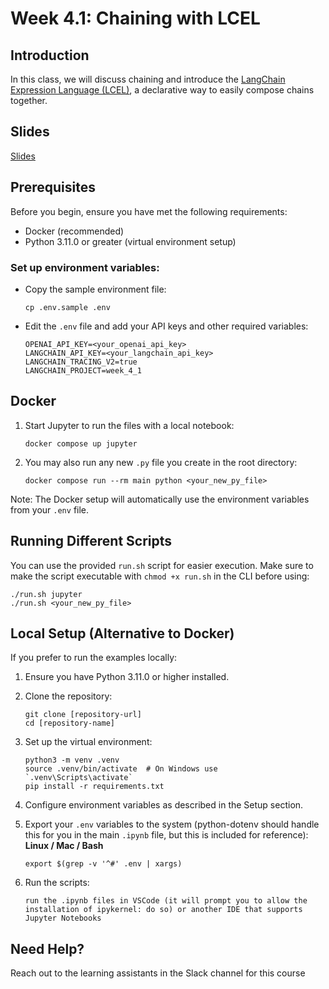 # Week 4.1: Chaining with LCEL

## Introduction
In this class, we will discuss chaining and introduce the [LangChain Expression Language (LCEL)](https://python.langchain.com/docs/concepts/lcel/), a declarative way to easily compose chains together.

## Slides
[Slides](https://docs.google.com/presentation/d/1VwfvVTdOCvIttYFlBYwQ7apo_HPXkDrx1KqXciJMT9s/edit?usp=sharing)

## Prerequisites
Before you begin, ensure you have met the following requirements:
- Docker (recommended)
- Python 3.11.0 or greater (virtual environment setup)

### Set up environment variables:
- Copy the sample environment file:
  ```
  cp .env.sample .env
  ```
- Edit the `.env` file and add your API keys and other required variables:
  ```
  OPENAI_API_KEY=<your_openai_api_key>
  LANGCHAIN_API_KEY=<your_langchain_api_key>
  LANGCHAIN_TRACING_V2=true
  LANGCHAIN_PROJECT=week_4_1
  ```
## Docker

1. Start Jupyter to run the files with a local notebook:
   ```
   docker compose up jupyter
   ```
2. You may also run any new `.py` file you create in the root directory:
   ```
   docker compose run --rm main python <your_new_py_file>
   ```
Note: The Docker setup will automatically use the environment variables from your `.env` file.

## Running Different Scripts
You can use the provided `run.sh` script for easier execution.
Make sure to make the script executable with `chmod +x run.sh` in the CLI before using:
```
./run.sh jupyter
./run.sh <your_new_py_file>
```
## Local Setup (Alternative to Docker)
If you prefer to run the examples locally:

1. Ensure you have Python 3.11.0 or higher installed.
2. Clone the repository:
    ```
    git clone [repository-url]
    cd [repository-name]
    ```
3. Set up the virtual environment:
    ```
    python3 -m venv .venv
    source .venv/bin/activate  # On Windows use `.venv\Scripts\activate`
    pip install -r requirements.txt
    ```
4. Configure environment variables as described in the Setup section.
5. Export your `.env` variables to the system (python-dotenv should handle this for you in the main `.ipynb` file, but this is included for reference):
   **Linux / Mac / Bash**
      ```
      export $(grep -v '^#' .env | xargs)
      ```

5. Run the scripts:
    ```
    run the .ipynb files in VSCode (it will prompt you to allow the installation of ipykernel: do so) or another IDE that supports Jupyter Notebooks
    ```

## Need Help?
Reach out to the learning assistants in the Slack channel for this course